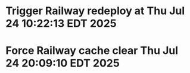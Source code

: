 # Trigger Railway redeploy at Thu Jul 24 10:22:13 EDT 2025
# Force Railway cache clear Thu Jul 24 20:09:10 EDT 2025
